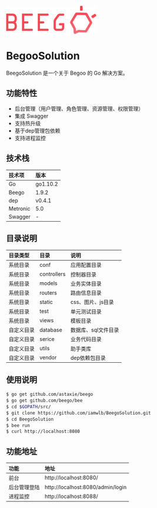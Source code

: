 ![beego.png](/static/img/beego.png)
# BegooSolution
BeegoSolution 是一个关于 Begoo 的 Go 解决方案。  

## 功能特性

- 后台管理（用户管理、角色管理、资源管理、权限管理）
- 集成 Swagger
- 支持热升级
- 基于dep管理包依赖
- 支持进程监控

## 技术栈

| 技术项 | 版本 |  
| :---- |:----| 
| Go | go1.10.2 | 
| Beego | 1.9.2 | 
| dep | v0.4.1 |
| Metronic | 5.0 | 
| Swagger | - |

## 目录说明

| 目录类型 | 目录 | 说明 |  
| :---- | :---- |:----| 
| 系统目录 | conf | 应用配置目录 | 
| 系统目录 | controllers | 控制器目录 | 
| 系统目录 | models | 业务实体目录 | 
| 系统目录 | routers | 路由信息目录 | 
| 系统目录 | static | css、图片、js目录 | 
| 系统目录 | test | 单元测试目录 | 
| 系统目录 | views | 模板目录 | 
| 自定义目录 | database | 数据库、sql文件目录 | 
| 自定义目录 | serice | 业务代码目录 | 
| 自定义目录 | utils | 助手类库 | 
| 自定义目录 | vendor | dep依赖包目录 | 

## 使用说明
```bash
$ go get github.com/astaxie/beego
$ go get github.com/beego/bee
$ cd $GOPATH/src/
$ git clone https://github.com/iamwlb/BeegoSolution.git
$ cd BeegoSolution
$ bee run
$ curl http://localhost:8080
```
## 功能地址
| 功能 | 地址 |  
| :---- |:----| 
| 前台 | http://localhost:8080/ | 
| 后台管理登陆 | http://localhost:8080/admin/login | 
| 进程监控 | http://localhost:8088/ | 

